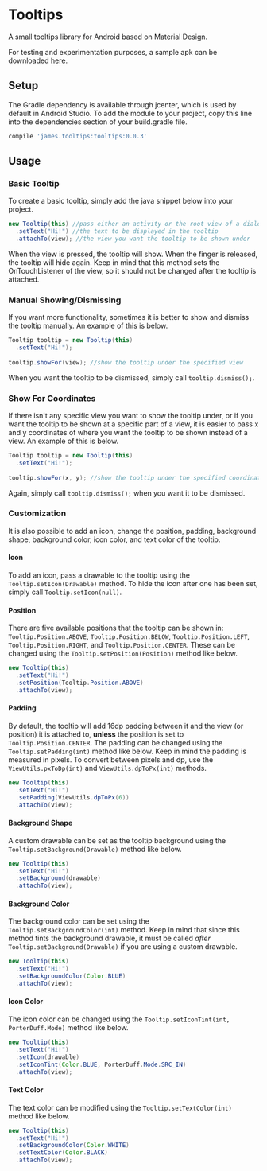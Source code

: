 # Tooltips
A small tooltips library for Android based on Material Design.

For testing and experimentation purposes, a sample apk can be downloaded [here](https://github.com/TheAndroidMaster/Tooltips/releases).

## Setup
The Gradle dependency is available through jcenter, which is used by default in Android Studio. To add the module to your project, copy this line into the dependencies section of your build.gradle file.

``` gradle
compile 'james.tooltips:tooltips:0.0.3'
```

## Usage

### Basic Tooltip
To create a basic tooltip, simply add the java snippet below into your project.
``` java
new Tooltip(this) //pass either an activity or the root view of a dialog, fragment, or recyclerview item
  .setText("Hi!") //the text to be displayed in the tooltip
  .attachTo(view); //the view you want the tooltip to be shown under
```

When the view is pressed, the tooltip will show. When the finger is released, the tooltip will hide again. Keep in mind that this method sets the OnTouchListener of the view, so it should not be changed after the tooltip is attached.

### Manual Showing/Dismissing
If you want more functionality, sometimes it is better to show and dismiss the tooltip manually. An example of this is below.
``` java
Tooltip tooltip = new Tooltip(this)
  .setText("Hi!");
  
tooltip.showFor(view); //show the tooltip under the specified view
```

When you want the tooltip to be dismissed, simply call `tooltip.dismiss();`.

### Show For Coordinates
If there isn't any specific view you want to show the tooltip under, or if you want the tooltip to be shown at a specific part of a view, it is easier to pass x and y coordinates of where you want the tooltip to be shown instead of a view. An example of this is below.
``` java
Tooltip tooltip = new Tooltip(this)
  .setText("Hi!");
  
tooltip.showFor(x, y); //show the tooltip under the specified coordinates
```

Again, simply call `tooltip.dismiss();` when you want it to be dismissed.

### Customization
It is also possible to add an icon, change the position, padding, background shape, background color, icon color, and text color of the tooltip.

#### Icon
To add an icon, pass a drawable to the tooltip using the `Tooltip.setIcon(Drawable)` method. To hide the icon after one has been set, simply call `Tooltip.setIcon(null)`.

#### Position
There are five available positions that the tooltip can be shown in: `Tooltip.Position.ABOVE`, `Tooltip.Position.BELOW`, `Tooltip.Position.LEFT`, `Tooltip.Position.RIGHT`, and `Tooltip.Position.CENTER`. These can be changed using the `Tooltip.setPosition(Position)` method like below.
``` java
new Tooltip(this)
  .setText("Hi!")
  .setPosition(Tooltip.Position.ABOVE)
  .attachTo(view);
```

#### Padding
By default, the tooltip will add 16dp padding between it and the view (or position) it is attached to, **unless** the position is set to `Tooltip.Position.CENTER`. The padding can be changed using the `Tooltip.setPadding(int)` method like below. Keep in mind the padding is measured in pixels. To convert between pixels and dp, use the `ViewUtils.pxToDp(int)` and `ViewUtils.dpToPx(int)` methods.
``` java
new Tooltip(this)
  .setText("Hi!")
  .setPadding(ViewUtils.dpToPx(6))
  .attachTo(view);
```

#### Background Shape
A custom drawable can be set as the tooltip background using the `Tooltip.setBackground(Drawable)` method like below.
``` java
new Tooltip(this)
  .setText("Hi!")
  .setBackground(drawable)
  .attachTo(view);
```

#### Background Color
The background color can be set using the `Tooltip.setBackgroundColor(int)` method. Keep in mind that since this method tints the background drawable, it must be called *after* `Tooltip.setBackground(Drawable)` if you are using a custom drawable.
``` java
new Tooltip(this)
  .setText("Hi!")
  .setBackgroundColor(Color.BLUE)
  .attachTo(view);
```

#### Icon Color
The icon color can be changed using the `Tooltip.setIconTint(int, PorterDuff.Mode)` method like below.
``` java
new Tooltip(this)
  .setText("Hi!")
  .setIcon(drawable)
  .setIconTint(Color.BLUE, PorterDuff.Mode.SRC_IN)
  .attachTo(view);
```

#### Text Color
The text color can be modified using the `Tooltip.setTextColor(int)` method like below.
``` java
new Tooltip(this)
  .setText("Hi!")
  .setBackgroundColor(Color.WHITE)
  .setTextColor(Color.BLACK)
  .attachTo(view);
```
